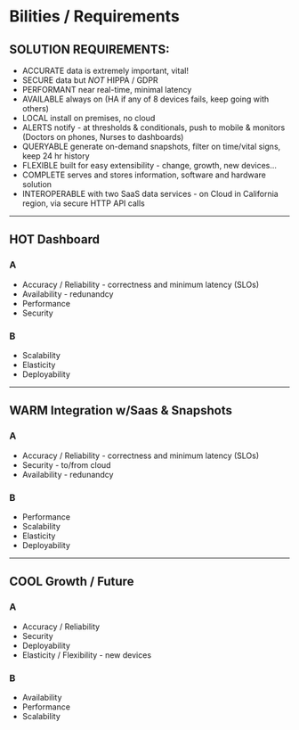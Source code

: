 # Bilities / Requirements

## SOLUTION REQUIREMENTS:
  - ACCURATE data is extremely important, vital!
  - SECURE data but *NOT* HIPPA / GDPR
  - PERFORMANT near real-time, minimal latency
  - AVAILABLE always on (HA if any of 8 devices fails, keep going with others)
  - LOCAL install on premises, no cloud
  - ALERTS notify - at thresholds & conditionals, push to mobile & monitors (Doctors on phones, Nurses to dashboards)
  - QUERYABLE generate on-demand snapshots, filter on time/vital signs, keep 24 hr history
  - FLEXIBLE built for easy extensibility - change, growth, new devices...
  - COMPLETE serves and stores information, software and hardware solution
  - INTEROPERABLE with two SaaS data services - on Cloud in California region, via secure HTTP API calls

----

## HOT Dashboard

### A
- Accuracy / Reliability - correctness and minimum latency (SLOs)
- Availability - redunandcy
- Performance
- Security
### B
- Scalability
- Elasticity
- Deployability

---

## WARM Integration w/Saas & Snapshots

### A
- Accuracy / Reliability - correctness and minimum latency (SLOs)
- Security - to/from cloud
- Availability - redunandcy

### B
- Performance
- Scalability
- Elasticity
- Deployability

----

## COOL Growth / Future

### A
- Accuracy / Reliability
- Security
- Deployability
- Elasticity / Flexibility - new devices

### B
- Availability
- Performance
- Scalability
